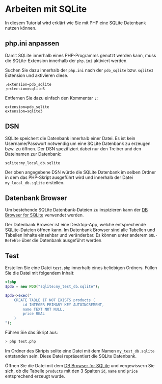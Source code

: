 # Arbeiten mit SQLite

In diesem Tutorial wird erklärt wie Sie mit PHP eine SQLite Datenbank nutzen können. 

## php.ini anpassen

Damit SQLite innerhalb eines PHP-Programms genutzt werden kann, muss die SQLite-Extension innerhalb der `php.ini` aktiviert werden.

Suchen Sie dazu innerhalb der `php.ini` nach der `pdo_sqlite` bzw. `sqlite3` Extension und aktivieren diese.

```
;extension=pdo_sqlite
;extension=sqlite3
```

Entfernen Sie dazu einfach den Kommentar `;`:

```
extension=pdo_sqlite
extension=sqlite3
```

## DSN

SQLite speichert die Datenbank innerhalb einer Datei. Es ist kein Username/Passwort notwendig um eine SQLite Datenbank zu erzeugen bzw. zu öffnen. Der DSN spezifiziert dabei nur den Treiber und den Dateinamen zur Datenbank:

```
sqlite:my_local_db.sqlite
```

Der oben angegebene DSN würde die SQLite Datenbank im selben Ordner in dem das PHP-Skript ausgeführt wird und innerhalb der Datei `my_local_db.sqlite` erstellen.

## Datenbank Browser

Um bestehende SQLite Datenbank-Dateien zu inspizieren kann der [DB Browser for SQLite](https://sqlitebrowser.org/) verwendet werden.

Der Datenbank Browser ist eine Desktop-App, welche entsprechende SQLite-Dateien öffnen kann. Im Datenbank Browser sind alle Tabellen und Tabellen Inhalte einsehbar und veränderbar. Es können unter anderem `SQL-Befehle` über die Datenbank ausgeführt werden.

## Test

Erstellen Sie eine Datei `test.php` innerhalb eines beliebigen Ordners. Füllen Sie die Datei mit folgendem Inhalt:

```php
<?php
$pdo = new PDO("sqlite:my_test_db.sqlite");

$pdo->exec("
    CREATE TABLE IF NOT EXISTS products (
        id INTEGER PRIMARY KEY AUTOINCREMENT,
        name TEXT NOT NULL,
        price REAL
    )
");
```

Führen Sie das Skript aus:

```bash
> php test.php
```

Im Ordner des Skripts sollte eine Datei mit dem Namen `my_test_db.sqlite` entstanden sein. Diese Datei repräsentiert die SQLite Datenbank.

Öffnen Sie die Datei mit dem [DB Browser for SQLite](https://sqlitebrowser.org/) und vergewissern Sie sich, ob die Tabelle `products` mit den 3 Spalten `id`, `name` und `price` entsprechend erzeugt wurde.
